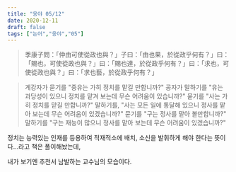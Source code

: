 ```yaml
---
title: "옹야 05/12"
date: 2020-12-11
draft: false
tags: ["논어","옹야","05"]
---
```


> 季康子問：「仲由可使從政也與？」子曰：「由也果，於從政乎何有？」曰：「賜也，可使從政也與？」曰：「賜也達，於從政乎何有？」曰：「求也，可使從政也與？」曰：「求也藝，於從政乎何有？」

> 계강자가 묻기를 "중유는 가히 정치를 맡길 만합니까?" 공자가 말하기를 "유는 과당성이 있으니 정치를 맡겨 보는데 무슨 어려움이 있습니까?" 묻기를 "사는 가히 정치를 맏길 만합니까?" 말하기를, "사는 모든 일에 통달해 있으니 정사를 맡아 보는데 무슨 어려움이 있겠습니까?" 묻기를 "구는 정사를 맡아 볼만합니까?" 말하기를 "구는 재능이 많으니 정사를 맡아 보는데 무슨 어려움이 있겠습니까?"

정치는 능력있는 인재를 등용하여 적재적소에 배치, 소신을 발휘하게 해야 한다는 뜻이다...라고 책은 풀이해놨는데,

내가 보기엔 추천서 남발하는 교수님의 모습이다.
